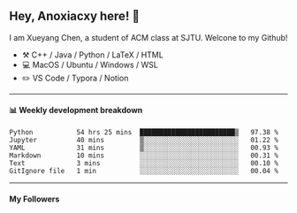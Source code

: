 <!--
**Anoxiacxy/Anoxiacxy** is a ✨ _special_ ✨ repository because its `README.md` (this file) appears on your GitHub profile.

Here are some ideas to get you started:

- 🔭 I’m currently working on ...
- 🌱 I’m currently learning ...
- 👯 I’m looking to collaborate on ...
- 🤔 I’m looking for help with ...
- 💬 Ask me about ...
- 📫 How to reach me: ...
- 😄 Pronouns: ...
- ⚡ Fun fact: ...
-->

## Hey, Anoxiacxy here! :wave:

I am Xueyang Chen, a student of ACM class at SJTU. Welcone to my Github!

-   :hammer_and_pick: C++ / Java / Python / LaTeX / HTML
-   :computer: MacOS / Ubuntu / Windows / WSL
-   :pencil2: VS Code / Typora / Notion



<!--
#### :sparkles: My followers
-->

<!--START_SECTION:top-followers-->
<!--END_SECTION:top-followers-->

---

#### :bar_chart: Weekly development breakdown

<!--START_SECTION:waka-->

```text
Python           54 hrs 25 mins  ████████████████████████▒   97.38 %
Jupyter          40 mins         ▒░░░░░░░░░░░░░░░░░░░░░░░░   01.22 %
YAML             31 mins         ▒░░░░░░░░░░░░░░░░░░░░░░░░   00.93 %
Markdown         10 mins         ░░░░░░░░░░░░░░░░░░░░░░░░░   00.31 %
Text             3 mins          ░░░░░░░░░░░░░░░░░░░░░░░░░   00.10 %
GitIgnore file   1 min           ░░░░░░░░░░░░░░░░░░░░░░░░░   00.04 %
```

<!--END_SECTION:waka-->

---

#### My Followers
<!--START_SECTION:top-followers-->
<!--END_SECTION:top-followers-->
